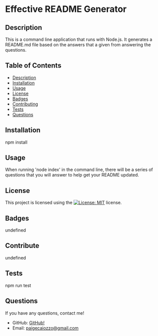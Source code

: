 # Effective README Generator

## Description
This is a command line application that runs with Node.js. It generates a README.md file based on the answers that a given from answering the questions.


## Table of Contents

- [Description](#description)
- [Installation](#installation)
- [Usage](#usage)
- [License](#license)
- [Badges](#badges)
- [Contributing](#contributing)
- [Tests](#tests)
- [Questions](#questions)

## Installation
npm install


## Usage
When running 'node index' in the command line, there will be a series of questions that you will answer to help get your README updated.


## License
This project is licensed using the [![License: MIT](https://img.shields.io/badge/License-MIT-yellow.svg)](https://opensource.org/licenses/MIT) license. 


## Badges
undefined


## Contribute
undefined


## Tests
npm run test

## Questions
If you have any questions, contact me!

- GitHub: [GitHub!](https://github.com/pcaiozzo)
- Email:  paigecaiozzo@gmail.com



